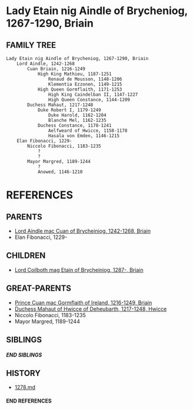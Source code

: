 # Lady Etain nig Aindle of Brycheniog, 1267-1290, Briain

## FAMILY TREE
```
Lady Etain nig Aindle of Brycheniog, 1267-1290, Briain
    Lord Aindle, 1242-1268
        Cuan Briain, 1216-1249
            High King Mathieu, 1187-1251
                Renaud de Mousson, 1148-1206
                Klementia Ezzonen, 1149-1215
            High Queen Gormflaith, 1171-1253
                High King Caindelban II, 1147-1227
                High Queen Constance, 1144-1209
        Duchess Mahaut, 1217-1248
            Duke Robert I, 1179-1249    
                Duke Harold, 1162-1204
                Blanche Mel, 1162-1235
            Duchess Constance, 1178-1241
                Aelfweard of Hwicce, 1158-1178
                Hasala von Emden, 1146-1215
    Elan Fibonacci, 1229-
        Niccolo Fibonacci, 1183-1235
            ?
            ?
        Mayor Margred, 1189-1244
            ?
            Anowed, 1146-1210
```


# REFERENCES

## PARENTS 
* [Lord Aindle mac Cuan of Brycheiniog, 1242-1268, Briain](p/aindle_mac_cuan_1242.md)
* Elan Fibonacci, 1229-

## CHILDREN 
* [Lord Coilboth mag Etain of Brycheiniog, 1287-, Briain](p/coilboth_mag_etain_1287.md)


## GREAT-PARENTS 
* [Prince Cuan mac Gormflaith of Ireland, 1216-1249, Briain](p/cuan_mac_gormflaith_1216.md)
* [Duchess Mahaut of Hwicce of Deheubarth, 1217-1248, Hwicce](p/mahaut_of_hwicce_1217.md)
* Niccolo Fibonacci, 1183-1235
* Mayor Margred, 1189-1244

## SIBLINGS

##### END SIBLINGS  
## HISTORY
* [1278.md](../h/1278.md)

#### END REFERENCES
